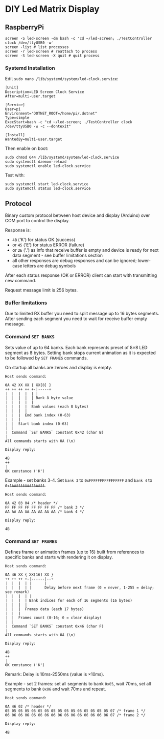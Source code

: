 # DIY Led Matrix Display

## RaspberryPi

```
screen -S led-screen -dm bash -c 'cd ~/led-screen; ./TestController clock /dev/ttyUSB0 -w'
screen -list # list processes
screen -r led-screen # reattach to process
screen -S led-screen -X quit # quit process
```

### Systemd Installation

Edit `sudo nano /lib/systemd/system/led-clock.service`:
```
[Unit]
Description=LED Screen Clock Service
After=multi-user.target

[Service]
User=pi
Environment="DOTNET_ROOT=/home/pi/.dotnet"
Type=simple
ExecStart=bash -c "cd ~/led-screen; ./TestController clock /dev/ttyUSB0 -w -c --dontexit"

[Install]
WantedBy=multi-user.target
```

Then enable on boot:
```
sudo chmod 644 /lib/systemd/system/led-clock.service
sudo systemctl daemon-reload
sudo systemctl enable led-clock.service
```

Test with:
```
sudo systemctl start led-clock.service
sudo systemctl status led-clock.service
```

## Protocol

Binary custom protocol between host device and display (Arduino) over COM port to control the display.

Response is:

* `4B` ('K') for status OK (success)
* or `45` ('E') for status ERROR (failure)
* or `2E` ('.') as info that receive buffer is empty and device is ready for next data segment - see buffer limitations section
* all other responses are debug responses and can be ignored; lower-case letters are debug symbols

After each status response (OK or ERROR) client can start with transmitting new command.

Request message limit is 256 bytes.

### Buffer limitations

Due to limited RX buffer you need to split message up to 16 bytes segments. After sending each segment you need to wait for receive buffer empty message.

### Command `SET BANKS`

Sets value of up to 64 banks. Each bank represents preset of 8&times;8 LED segment as 8 bytes. Setting bank stops current animation as it is expected to be followed by `SET FRAMES` commands.

On startup all banks are zeroes and display is empty.

```
Host sends command:

0A 42 XX XX { XX[8] }
++ ++ ++ ++ +-|-----+
|  |  |  |  | |
|  |  |  |  | Bank 8 byte value
|  |  |  |  |
|  |  |  |  Bank values (each 8 bytes)
|  |  |  |
|  |  |  End bank index (0-63)
|  |  |
|  |  Start bank index (0-63)
|  |
|  Command `SET BANKS` constant 0x42 (char B)
|
All commands starts with 0A (\n)

Display reply:

4B
++
|
OK constance ('K')
```

Example - set banks 3-4. Set `bank 3` to `0xFFFFFFFFFFFFFFFF` and `bank 4` to `0xAAAAAAAAAAAAAAAA`.

```
Host sends command:

0A 42 03 04 /* header */
FF FF FF FF FF FF FF FF /* bank 3 */
AA AA AA AA AA AA AA AA /* bank 4 */

Display reply:

4B
```

### Command `SET FRAMES`

Defines frame or animation frames (up to 16) built from references to specific banks and starts with rendering it on display.

```
Host sends command:

0A 46 XX { XX[16] XX }
++ ++ ++ +-|------|--+
|  |  |  | |      |
|  |  |  | |      Delay before next frame (0 = never, 1-255 = delay; see remark)
|  |  |  | |
|  |  |  | Bank indices for each of 16 segments (16 bytes)
|  |  |  |
|  |  |  Frames data (each 17 bytes)
|  |  |
|  |  Frames count (0-16; 0 = clear display)
|  |
|  Command `SET BANKS` constant 0x46 (char F)
|
All commands starts with 0A (\n)

Display reply:

4B
++
|
OK constance ('K')
```

Remark: Delay is 10ms-2550ms (value is ×10ms).

Example - set 2 frames: set all segments to bank `0x05`, wait 70ms, set all segments to bank `0x06` and wait 70ms and repeat.

```
Host sends command:

0A 46 02 /* header */
05 05 05 05 05 05 05 05 05 05 05 05 05 05 05 05 07 /* frame 1 */
06 06 06 06 06 06 06 06 06 06 06 06 06 06 06 06 07 /* frame 2 */

Display reply:

4B
```